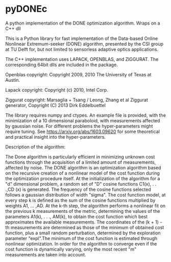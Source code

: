 # pyDONEc
A python implementation of the DONE optimization algorithm. Wraps on a C++ dll


This is a Python library for fast implementation of the Data-based Online
Nonlinear Extremum-seeker (DONE) algorithm, presented by the CSI group at TU Delft for, but not limited to sensorless adaptive optics applications.

The C++ implementation uses LAPACK, OPENBLAS, and ZIGGURAT. The corresponding 64bit dlls are included in the package.
 
Openblas copyright: Copyright 2009, 2010 The University of Texas at Austin.

Lapack copyright: Copyright (c) 2010, Intel Corp.

Ziggurat copyright: Marsaglia + Tsang / Leong, Zhang et al Ziggurat generator, Copyright (C) 2013  Dirk Eddelbuettel

The library requires numpy and ctypes.
An example file is provided, with the minimization of a 10 dimensional paraboloid, with measurements affected by gaussian noise. 
For different problems the hyper-parameters might require tuning. See https://arxiv.org/abs/1603.09620 for some theoretical and practical insight into the hyper-parameters.



Description of the algorithm:

The Done algorithm is particularly efficient in minimizing unknown cost functions through the acquisition of a limited amount of measurements, affected by noise.
The DONE algorithm is an optimization algorithm based on the recursive creation of a nonlinear model of the cost function during the optimization procedure itself.
At the initialization of the algorithm for a "d" dimensional problem, a random set of "D" cosine functions C1(x), . . .,CD (x) is generated. The frequency of the cosine functions selected follows a gaussian distribution of width "sigma". The cost function model, at every step k is defined as the sum of the cosine functions multiplied by weights A1, ... ,AD.
At the k-th step, the algorithm performs a nonlinear fit on the previous k measurements of the metric, determining the values of the parameters A1(k), . . ., AM(k), to obtain the cost function which best approximates the available measurements. The coordinates of the (k + 1) - th measurements are determined as those of the minimum of obtained cost function, plus a small random perturbation, determined by the exploration parameter "expl".The minimum of the cost function is estimated through nonlinear optimization. In order for the algorithm to converge even if the cost function is dynamically varying, only the most recent "m" measurements are taken into account.

